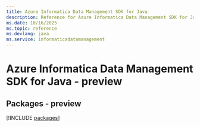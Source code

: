 ```yaml
---
title: Azure Informatica Data Management SDK for Java
description: Reference for Azure Informatica Data Management SDK for Java
ms.date: 10/16/2025
ms.topic: reference
ms.devlang: java
ms.service: informaticadatamanagement
---
```

# Azure Informatica Data Management SDK for Java - preview
## Packages - preview
[!INCLUDE [packages](informatica-data-management-index.md)]